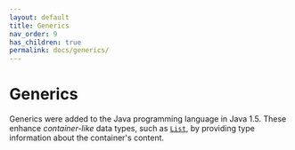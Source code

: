 ```yaml
---
layout: default
title: Generics
nav_order: 9
has_children: true
permalink: docs/generics/
---
```


# Generics

Generics were added to the Java programming language in Java 1.5.  These enhance _container-like_ data types, such as [`List`](https://docs.oracle.com/en/java/javase/14/docs/api/java.base/java/util/List.html), by providing type information about the container's content.
